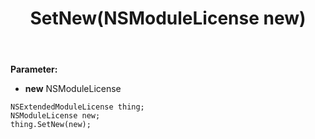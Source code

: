﻿---
uid: crmscript_ref_NSExtendedModuleLicense_SetNew
title: SetNew(NSModuleLicense new)
intellisense: NSExtendedModuleLicense.SetNew
keywords: NSExtendedModuleLicense, GetNew
so.topic: reference
---



**Parameter:** 
 - **new** NSModuleLicense

```crmscript
NSExtendedModuleLicense thing;
NSModuleLicense new;
thing.SetNew(new);
```

